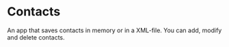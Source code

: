 # Contacts

An app that saves contacts in memory or in a XML-file. You can add, modify and delete contacts.
